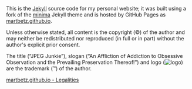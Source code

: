 This is the [Jekyll](https://jekyllrb.com) source code for my personal website; it was built using a fork of the [minima](https://github.com/jekyll/minima) Jekyll theme and is hosted by GitHub Pages as [martbetz.github.io](martbetz.github.io).

Unless otherwise stated, all content is the copyright (©) of the author and may neither be redistributed nor reproduced (in full or in part) without the author's explicit prior consent.

The title (“JPEG Junkie”), slogan (“An Affliction of Addiction to Obsessive Observation and the Prevailing Preservation Thereof!”) and logo (<img src="/favicon.ico" alt="logo">) are the trademark (™) of the author.

[martbetz.github.io - Legalities](https://martbetz.github.io/terms-and-conditions.html#terms)
